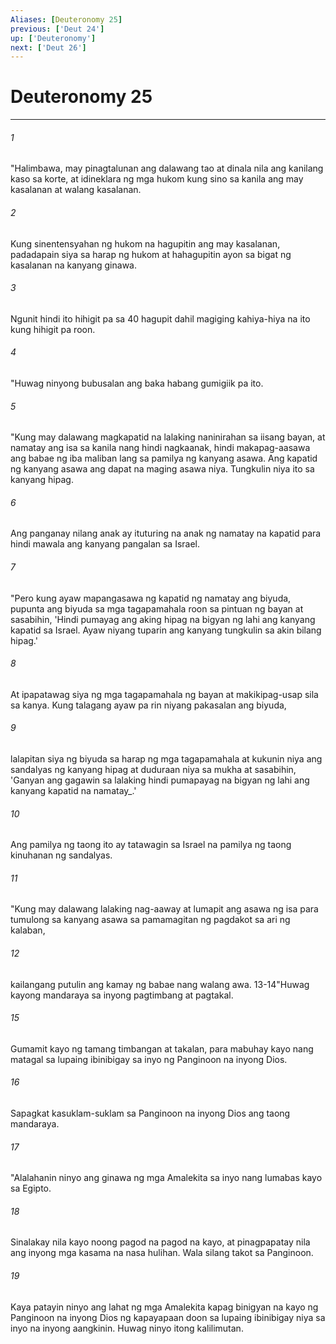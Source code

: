 ```yaml
---
Aliases: [Deuteronomy 25]
previous: ['Deut 24']
up: ['Deuteronomy']
next: ['Deut 26']
---
```

# Deuteronomy 25

***






















###### 1 










"Halimbawa, may pinagtalunan ang dalawang tao at dinala nila ang kanilang kaso sa korte, at idineklara ng mga hukom kung sino sa kanila ang may kasalanan at walang kasalanan. 





















###### 2 










Kung sinentensyahan ng hukom na hagupitin ang may kasalanan, padadapain siya sa harap ng hukom at hahagupitin ayon sa bigat ng kasalanan na kanyang ginawa. 





















###### 3 










Ngunit hindi ito hihigit pa sa 40 hagupit dahil magiging kahiya-hiya na ito kung hihigit pa roon. 





















###### 4 










"Huwag ninyong bubusalan ang baka habang gumigiik pa ito. 





















###### 5 










"Kung may dalawang magkapatid na lalaking naninirahan sa iisang bayan, at namatay ang isa sa kanila nang hindi nagkaanak, hindi makapag-aasawa ang babae ng iba maliban lang sa pamilya ng kanyang asawa. Ang kapatid ng kanyang asawa ang dapat na maging asawa niya. Tungkulin niya ito sa kanyang hipag. 





















###### 6 










Ang panganay nilang anak ay ituturing na anak ng namatay na kapatid para hindi mawala ang kanyang pangalan sa Israel. 





















###### 7 










"Pero kung ayaw mapangasawa ng kapatid ng namatay ang biyuda, pupunta ang biyuda sa mga tagapamahala roon sa pintuan ng bayan at sasabihin, 'Hindi pumayag ang aking hipag na bigyan ng lahi ang kanyang kapatid sa Israel. Ayaw niyang tuparin ang kanyang tungkulin sa akin bilang hipag.' 





















###### 8 










At ipapatawag siya ng mga tagapamahala ng bayan at makikipag-usap sila sa kanya. Kung talagang ayaw pa rin niyang pakasalan ang biyuda, 





















###### 9 










lalapitan siya ng biyuda sa harap ng mga tagapamahala at kukunin niya ang sandalyas ng kanyang hipag at duduraan niya sa mukha at sasabihin, 'Ganyan ang gagawin sa lalaking hindi pumapayag na bigyan ng lahi ang kanyang kapatid na namatay_.' 





















###### 10 










Ang pamilya ng taong ito ay tatawagin sa Israel na pamilya ng taong kinuhanan ng sandalyas. 





















###### 11 










"Kung may dalawang lalaking nag-aaway at lumapit ang asawa ng isa para tumulong sa kanyang asawa sa pamamagitan ng pagdakot sa ari ng kalaban, 





















###### 12 










kailangang putulin ang kamay ng babae nang walang awa. 13-14"Huwag kayong mandaraya sa inyong pagtimbang at pagtakal. 





















###### 15 










Gumamit kayo ng tamang timbangan at takalan, para mabuhay kayo nang matagal sa lupaing ibinibigay sa inyo ng Panginoon na inyong Dios. 





















###### 16 










Sapagkat kasuklam-suklam sa Panginoon na inyong Dios ang taong mandaraya. 





















###### 17 










"Alalahanin ninyo ang ginawa ng mga Amalekita sa inyo nang lumabas kayo sa Egipto. 





















###### 18 










Sinalakay nila kayo noong pagod na pagod na kayo, at pinagpapatay nila ang inyong mga kasama na nasa hulihan. Wala silang takot sa Panginoon. 





















###### 19 










Kaya patayin ninyo ang lahat ng mga Amalekita kapag binigyan na kayo ng Panginoon na inyong Dios ng kapayapaan doon sa lupaing ibinibigay niya sa inyo na inyong aangkinin. Huwag ninyo itong kalilimutan.
